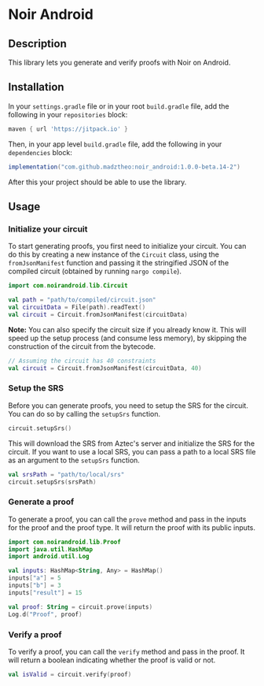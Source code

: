 # Noir Android

## Description

This library lets you generate and verify proofs with Noir on Android.

## Installation

In your `settings.gradle` file or in your root `build.gradle` file, add the following in your `repositories` block:

```gradle
maven { url 'https://jitpack.io' }
```

Then, in your app level `build.gradle` file, add the following in your `dependencies` block:

```gradle
implementation("com.github.madztheo:noir_android:1.0.0-beta.14-2")
```

After this your project should be able to use the library.

## Usage

### Initialize your circuit

To start generating proofs, you first need to initialize your circuit. You can do this by creating a new instance of the `Circuit` class, using the `fromJsonManifest` function and passing it the stringified JSON of the compiled circuit (obtained by running `nargo compile`).

```kotlin
import com.noirandroid.lib.Circuit

val path = "path/to/compiled/circuit.json"
val circuitData = File(path).readText()
val circuit = Circuit.fromJsonManifest(circuitData)
```

**Note:** You can also specify the circuit size if you already know it. This will speed up the setup process (and consume less memory), by skipping the construction of the circuit from the bytecode.

```kotlin
// Assuming the circuit has 40 constraints
val circuit = Circuit.fromJsonManifest(circuitData, 40)
```

### Setup the SRS

Before you can generate proofs, you need to setup the SRS for the circuit. You can do so by calling the `setupSrs` function.

```kotlin
circuit.setupSrs()
```

This will download the SRS from Aztec's server and initialize the SRS for the circuit.
If you want to use a local SRS, you can pass a path to a local SRS file as an argument to the `setupSrs` function.

```kotlin
val srsPath = "path/to/local/srs"
circuit.setupSrs(srsPath)
```

### Generate a proof

To generate a proof, you can call the `prove` method and pass in the inputs for the proof and the proof type. It will return the proof with its public inputs.

```kotlin
import com.noirandroid.lib.Proof
import java.util.HashMap
import android.util.Log

val inputs: HashMap<String, Any> = HashMap()
inputs["a"] = 5
inputs["b"] = 3
inputs["result"] = 15

val proof: String = circuit.prove(inputs)
Log.d("Proof", proof)
```

### Verify a proof

To verify a proof, you can call the `verify` method and pass in the proof. It will return a boolean indicating whether the proof is valid or not.

```kotlin
val isValid = circuit.verify(proof)
```
